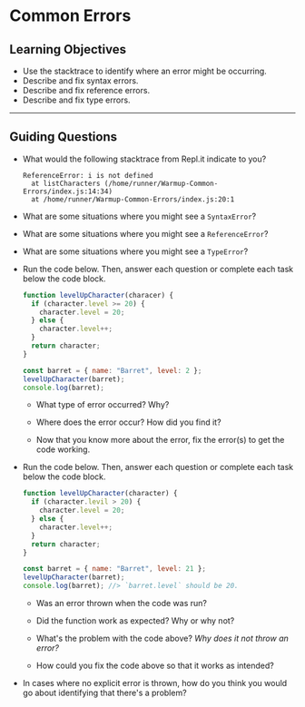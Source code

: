 # Common Errors

## Learning Objectives

- Use the stacktrace to identify where an error might be occurring.
- Describe and fix syntax errors.
- Describe and fix reference errors.
- Describe and fix type errors.

---

## Guiding Questions

- What would the following stacktrace from Repl.it indicate to you?

  ```
  ReferenceError: i is not defined
    at listCharacters (/home/runner/Warmup-Common-Errors/index.js:14:34)
    at /home/runner/Warmup-Common-Errors/index.js:20:1
  ```

- What are some situations where you might see a `SyntaxError`?

- What are some situations where you might see a `ReferenceError`?

- What are some situations where you might see a `TypeError`?

- Run the code below. Then, answer each question or complete each task below the code block.

  ```js
  function levelUpCharacter(characer) {
    if (character.level >= 20) {
      character.level = 20;
    } else {
      character.level++;
    }
    return character;
  }

  const barret = { name: "Barret", level: 2 };
  levelUpCharacter(barret);
  console.log(barret);
  ```

  - What type of error occurred? Why?

  - Where does the error occur? How did you find it?

  - Now that you know more about the error, fix the error(s) to get the code working.

- Run the code below. Then, answer each question or complete each task below the code block.

  ```js
  function levelUpCharacter(character) {
    if (character.levil > 20) {
      character.level = 20;
    } else {
      character.level++;
    }
    return character;
  }

  const barret = { name: "Barret", level: 21 };
  levelUpCharacter(barret);
  console.log(barret); //> `barret.level` should be 20.
  ```

  - Was an error thrown when the code was run?

  - Did the function work as expected? Why or why not?

  - What's the problem with the code above? _Why does it not throw an error?_

  - How could you fix the code above so that it works as intended?

- In cases where no explicit error is thrown, how do you think you would go about identifying that there's a problem?
